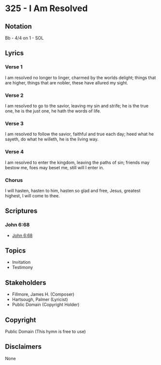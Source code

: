 # 325 - I Am Resolved

## Notation

Bb - 4/4 on 1 - SOL

## Lyrics

### Verse 1

I am resolved no longer to linger, charmed by the worlds delight; things that are higher, things that are nobler, these have allured my sight.

### Verse 2

I am resolved to go to the savior, leaving my sin and strife; he is the true one, he is the just one, he hath the words of life.

### Verse 3

I am resolved to follow the savior, faithful and true each day; heed what he sayeth, do what he willeth, he is the living way.

### Verse 4

I am resolved to enter the kingdom, leaving the paths of sin; friends may bestow me, foes may beset me, still will I enter in.

### Chorus

I will hasten, hasten to him, hasten so glad and free, Jesus, greatest highest, I will come to thee.


## Scriptures

### John 6:68

- [John 6:68](https://www.biblegateway.com/passage/?search=John%206%3A68)


## Topics

- Invitation
- Testimony

## Stakeholders

- Fillmore, James H. (Composer)
- Hartsough, Palmer (Lyricist)
- Public Domain (Copyright Holder)

## Copyright

Public Domain
(This hymn is free to use)

## Disclaimers

None

